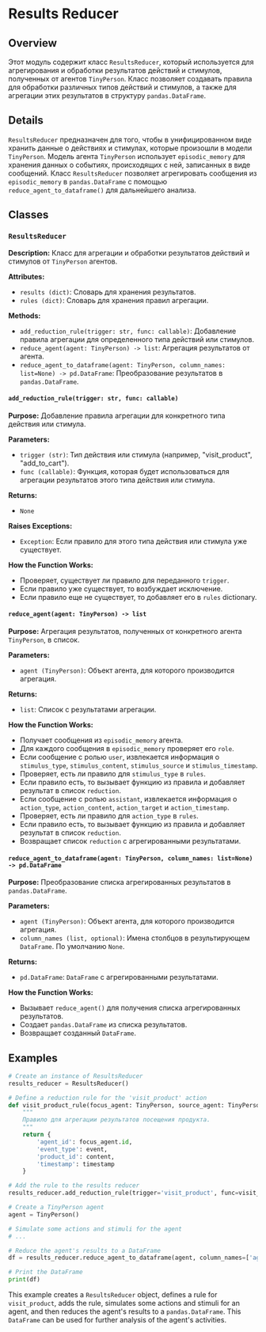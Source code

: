 # Results Reducer

## Overview

Этот модуль содержит класс `ResultsReducer`, который используется для агрегирования и обработки результатов действий и стимулов, полученных от агентов `TinyPerson`. Класс позволяет создавать правила для обработки различных типов действий и стимулов, а также для агрегации этих результатов в структуру `pandas.DataFrame`.

## Details

`ResultsReducer` предназначен для того, чтобы в унифицированном виде хранить данные о действиях и стимулах, которые произошли в модели `TinyPerson`. Модель агента `TinyPerson` использует  `episodic_memory` для хранения данных о событиях, происходящих с ней,  записанных в виде сообщений. Класс `ResultsReducer` позволяет агрегировать сообщения из `episodic_memory`  в `pandas.DataFrame`  с помощью `reduce_agent_to_dataframe()` для  дальнейшего анализа. 

## Classes

### `ResultsReducer`

**Description:** Класс для агрегации и обработки результатов действий и стимулов от `TinyPerson` агентов.

**Attributes:**

* `results (dict)`: Словарь для хранения результатов. 
* `rules (dict)`: Словарь для хранения правил агрегации.

**Methods:**

* `add_reduction_rule(trigger: str, func: callable)`: Добавление правила агрегации для определенного типа действий или стимулов.
* `reduce_agent(agent: TinyPerson) -> list`: Агрегация результатов от агента.
* `reduce_agent_to_dataframe(agent: TinyPerson, column_names: list=None) -> pd.DataFrame`: Преобразование результатов в `pandas.DataFrame`.


#### `add_reduction_rule(trigger: str, func: callable)`

**Purpose:** Добавление правила агрегации для конкретного типа действия или стимула. 

**Parameters:**

* `trigger (str)`: Тип действия или стимула (например, "visit_product", "add_to_cart").
* `func (callable)`: Функция, которая будет использоваться для агрегации результатов этого типа действия или стимула.

**Returns:**

* `None`

**Raises Exceptions:**

* `Exception`: Если правило для этого типа действия или стимула уже существует.

**How the Function Works:**

* Проверяет, существует ли правило для переданного `trigger`.
* Если правило уже существует, то возбуждает исключение.
* Если правило еще не существует, то добавляет его в `rules` dictionary.

#### `reduce_agent(agent: TinyPerson) -> list`

**Purpose:** Агрегация результатов, полученных от конкретного агента `TinyPerson`,  в список.

**Parameters:**

* `agent (TinyPerson)`: Объект агента, для которого производится агрегация.

**Returns:**

* `list`: Список с результатами агрегации.

**How the Function Works:**

* Получает сообщения из `episodic_memory` агента.
* Для каждого сообщения в `episodic_memory` проверяет его `role`.
* Если сообщение с ролью `user`,  извлекается информация о `stimulus_type`, `stimulus_content`, `stimulus_source` и `stimulus_timestamp`.
* Проверяет, есть ли правило для `stimulus_type` в `rules`.
* Если правило есть, то вызывает функцию из правила и добавляет результат в список `reduction`.
* Если сообщение с ролью `assistant`,  извлекается информация о `action_type`, `action_content`, `action_target` и `action_timestamp`.
* Проверяет, есть ли правило для `action_type` в `rules`.
* Если правило есть, то вызывает функцию из правила и добавляет результат в список `reduction`.
* Возвращает список `reduction` с агрегированными результатами.

#### `reduce_agent_to_dataframe(agent: TinyPerson, column_names: list=None) -> pd.DataFrame`

**Purpose:** Преобразование списка агрегированных результатов в `pandas.DataFrame`.

**Parameters:**

* `agent (TinyPerson)`: Объект агента, для которого производится агрегация.
* `column_names (list, optional)`: Имена столбцов в результирующем `DataFrame`. По умолчанию `None`.

**Returns:**

* `pd.DataFrame`: `DataFrame` с агрегированными результатами.

**How the Function Works:**

* Вызывает `reduce_agent()` для получения списка агрегированных результатов.
* Создает `pandas.DataFrame` из списка результатов.
* Возвращает созданный `DataFrame`.

## Examples

```python
# Create an instance of ResultsReducer
results_reducer = ResultsReducer()

# Define a reduction rule for the 'visit_product' action
def visit_product_rule(focus_agent: TinyPerson, source_agent: TinyPerson, target_agent: TinyPerson, kind: str, event: str, content: str, timestamp: float) -> dict:
    """
    Правило для агрегации результатов посещения продукта.
    """
    return {
        'agent_id': focus_agent.id,
        'event_type': event,
        'product_id': content,
        'timestamp': timestamp
    }

# Add the rule to the results reducer
results_reducer.add_reduction_rule(trigger='visit_product', func=visit_product_rule)

# Create a TinyPerson agent
agent = TinyPerson()

# Simulate some actions and stimuli for the agent
# ...

# Reduce the agent's results to a DataFrame
df = results_reducer.reduce_agent_to_dataframe(agent, column_names=['agent_id', 'event_type', 'product_id', 'timestamp'])

# Print the DataFrame
print(df)
```

This example creates a `ResultsReducer` object, defines a rule for `visit_product`, adds the rule, simulates some actions and stimuli for an agent, and then reduces the agent's results to a `pandas.DataFrame`. This `DataFrame` can be used for further analysis of the agent's activities.